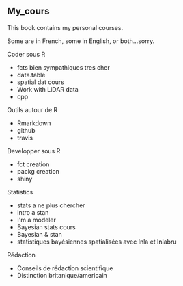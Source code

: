 ## My_cours

This book contains my personal courses.

Some are in French, some in English, or both...sorry.

Coder sous R
- fcts bien sympathiques tres cher
- data.table
- spatial dat cours
- Work with LiDAR data
- cpp

Outils autour de R
- Rmarkdown
- github
- travis

Developper sous R
- fct creation
- packg creation
- shiny

Statistics
- stats a ne plus chercher
- intro a stan
- I'm a modeler
- Bayesian stats cours
- Bayesian & stan
- statistiques bayésiennes spatialisées avec Inla et Inlabru 

Rédaction
- Conseils de rédaction scientifique
- Distinction britanique/americain
